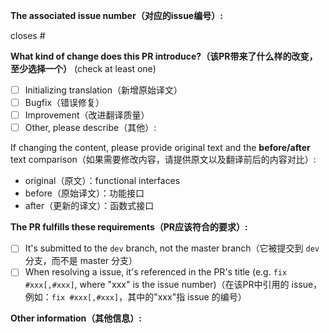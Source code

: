 <!-- Please don't delete this template -->

<!-- PULL REQUEST TEMPLATE -->
<!-- (Update "[ ]" to "[x]" to check a box) -->

**The associated issue number（对应的issue编号）:**

closes #

**What kind of change does this PR introduce?（该PR带来了什么样的改变，至少选择一个）** (check at least one)

- [ ] Initializing translation（新增原始译文）
- [ ] Bugfix（错误修复）
- [ ] Improvement（改进翻译质量）
- [ ] Other, please describe（其他）:

If changing the content, please provide original text and the **before/after** text comparison（如果需要修改内容，请提供原文以及翻译前后的内容对比）:

- original（原文）：functional interfaces
- before（原始译文）：功能接口
- after（更新的译文）：函数式接口

**The PR fulfills these requirements（PR应该符合的要求）:**

- [ ] It's submitted to the `dev` branch, not the master branch（它被提交到 `dev` 分支，而不是 master 分支）
- [ ] When resolving a issue, it's referenced in the PR's title (e.g. `fix #xxx[,#xxx]`, where "xxx" is the issue number)（在该PR中引用的 issue，例如：`fix #xxx[,#xxx]`，其中的"xxx"指 issue 的编号）

**Other information（其他信息）:**
